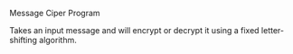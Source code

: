 Message Ciper Program

Takes an input message and will encrypt or decrypt it using a fixed letter-shifting algorithm.